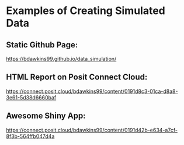 # Examples of Creating Simulated Data

## **Static Github Page:**

<https://bdawkins99.github.io/data_simulation/>

## **HTML Report on Posit Connect Cloud:**

<https://connect.posit.cloud/bdawkins99/content/0191d8c3-01ca-d8a8-3e61-5d38d6660baf>

## **Awesome Shiny App:**
<https://connect.posit.cloud/bdawkins99/content/0191d42b-e634-a7cf-8f3b-564ffb047d4a>
